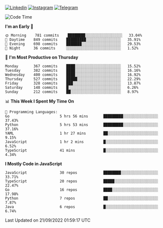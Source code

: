 [![Linkedin](https://img.shields.io/badge/-Archie-blue?style=flat-square&labelColor=gray&logo=Linkedin&logoColor=white&link=https://www.linkedin.com/in/archisdi)](https://www.linkedin.com/in/archisdi)
[![Instagram](https://img.shields.io/badge/-@archisdi-orange?style=flat-square&labelColor=gray&logo=Instagram&logoColor=white&link=https://www.instagram.com/archisdi)](https://www.instagram.com/archisdi)
[![Telegram](https://img.shields.io/badge/-aai-informational?style=flat-square&labelColor=gray&logo=telegram&logoColor=white&link=https://t.me/archisdi)](https://t.me/archisdi)

<!--START_SECTION:waka-->
![Code Time](http://img.shields.io/badge/Code%20Time-1%2C662%20hrs%209%20mins-blue)

**I'm an Early 🐤** 

```text
🌞 Morning    781 commits    ████████░░░░░░░░░░░░░░░░░   33.04% 
🌆 Daytime    849 commits    █████████░░░░░░░░░░░░░░░░   35.91% 
🌃 Evening    698 commits    ███████░░░░░░░░░░░░░░░░░░   29.53% 
🌙 Night      36 commits     ░░░░░░░░░░░░░░░░░░░░░░░░░   1.52%

```
📅 **I'm Most Productive on Thursday** 

```text
Monday       367 commits    ████░░░░░░░░░░░░░░░░░░░░░   15.52% 
Tuesday      382 commits    ████░░░░░░░░░░░░░░░░░░░░░   16.16% 
Wednesday    400 commits    ████░░░░░░░░░░░░░░░░░░░░░   16.92% 
Thursday     527 commits    █████░░░░░░░░░░░░░░░░░░░░   22.29% 
Friday       328 commits    ███░░░░░░░░░░░░░░░░░░░░░░   13.87% 
Saturday     148 commits    █░░░░░░░░░░░░░░░░░░░░░░░░   6.26% 
Sunday       212 commits    ██░░░░░░░░░░░░░░░░░░░░░░░   8.97%

```


📊 **This Week I Spent My Time On** 

```text
💬 Programming Languages: 
Go                       5 hrs 56 mins       █████████░░░░░░░░░░░░░░░░   37.43% 
Python                   5 hrs 53 mins       █████████░░░░░░░░░░░░░░░░   37.16% 
YAML                     1 hr 27 mins        ██░░░░░░░░░░░░░░░░░░░░░░░   9.15% 
JavaScript               1 hr 2 mins         █░░░░░░░░░░░░░░░░░░░░░░░░   6.52% 
TypeScript               41 mins             █░░░░░░░░░░░░░░░░░░░░░░░░   4.34%

```

**I Mostly Code in JavaScript** 

```text
JavaScript               30 repos            ████████░░░░░░░░░░░░░░░░░   33.71% 
TypeScript               20 repos            █████░░░░░░░░░░░░░░░░░░░░   22.47% 
Go                       16 repos            ████░░░░░░░░░░░░░░░░░░░░░   17.98% 
Python                   7 repos             ██░░░░░░░░░░░░░░░░░░░░░░░   7.87% 
Java                     6 repos             █░░░░░░░░░░░░░░░░░░░░░░░░   6.74%

```



 Last Updated on 21/09/2022 01:59:17 UTC
<!--END_SECTION:waka-->